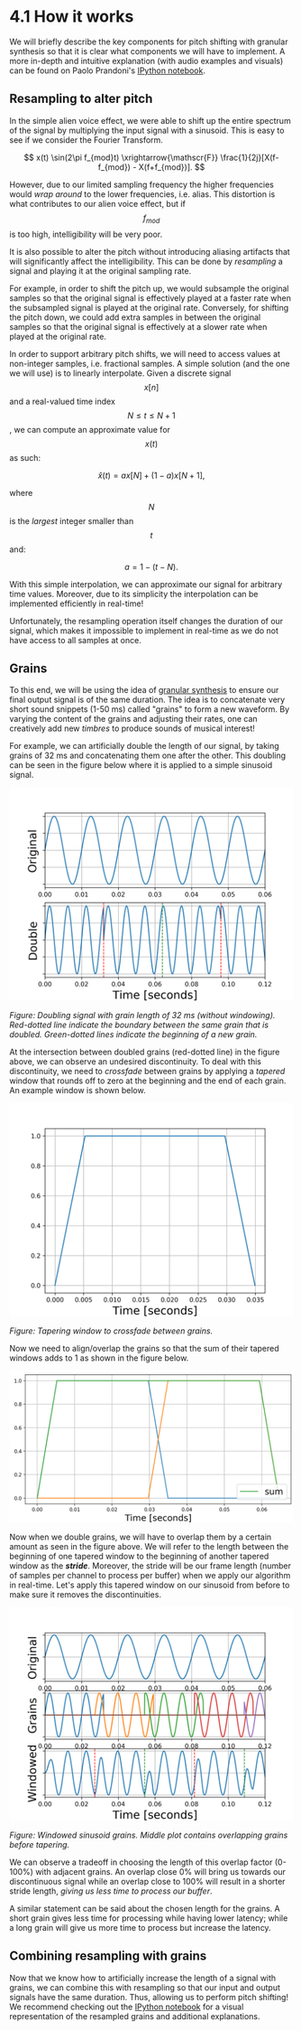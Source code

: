 # 4.1 How it works

We will briefly describe the key components for pitch shifting with granular synthesis so 
that it is clear what components we will have to implement. A more in-depth and intuitive 
explanation \(with audio examples and visuals\) can be found on Paolo Prandoni's 
[IPython notebook](http://nbviewer.jupyter.org/github/prandoni/COM303/blob/master/voice_transformer/voicetrans.ipynb).

## Resampling to alter pitch <a id="alter_pitch"></a>

In the simple alien voice effect, we were able to shift up the entire spectrum of the signal 
by multiplying the input signal with a sinusoid. This is easy to see if we consider the 
Fourier Transform.

$$
x(t) \sin(2\pi f_{mod}t) \xrightarrow{\mathscr{F}} \frac{1}{2j}[X(f-f_{mod}) - X(f+f_{mod})].
$$

However, due to our limited sampling frequency the higher frequencies would _wrap around_ to 
the lower frequencies, i.e. alias. This distortion is what contributes to our alien voice 
effect, but if $$f_{mod}$$ is too high, intelligibility will be very poor.

It is also possible to alter the pitch without introducing aliasing artifacts that will 
significantly affect the intelligibility. This can be done by _resampling_ a signal and 
playing it at the original sampling rate.

For example, in order to shift the pitch up, we would subsample the original samples so that 
the original signal is effectively played at a faster rate when the subsampled signal is 
played at the original rate. Conversely, for shifting the pitch down, we could add extra 
samples in between the original samples so that the original signal is effectively at a 
slower rate when played at the original rate.

In order to support arbitrary pitch shifts, we will need to access values at non-integer 
samples, i.e. fractional samples. A simple solution \(and the one we will use\) is to 
linearly interpolate. Given a discrete signal $$x[n]$$ and a real-valued time index 
$$N \le t \le N+1$$, we can compute an approximate value for $$x(t)$$ as such:

$$
\hat{x}(t) = ax[N] + (1-a) x[N+1],
$$

where $$N$$ is the _largest_ integer smaller than $$t$$ and:

$$
a = 1 - (t-N).
$$

With this simple interpolation, we can approximate our signal for arbitrary time values. 
Moreover, due to its simplicity the interpolation can be implemented efficiently in real-time!

Unfortunately, the resampling operation itself changes the duration of our signal, which 
makes it impossible to implement in real-time as we do not have access to all samples at once.

## Grains <a id="grains"></a>

To this end, we will be using the idea of [granular synthesis](https://en.wikipedia.org/wiki/Granular_synthesis) 
to ensure our final output signal is of the same duration. The idea is to concatenate very 
short sound snippets \(1-50 ms\) called "grains" to form a new waveform. By varying the 
content of the grains and adjusting their rates, one can creatively add new _timbres_ to 
produce sounds of musical interest!

For example, we can artificially double the length of our signal, by taking grains of 32 ms 
and concatenating them one after the other. This doubling can be seen in the figure below 
where it is applied to a simple sinusoid signal.

![](../.gitbook/assets/doubling_discontinuity.png)

_Figure: Doubling signal with grain length of 32 ms \(without windowing\). Red-dotted line 
indicate the boundary between the same grain that is doubled. Green-dotted lines indicate 
the beginning of a new grain._

At the intersection between doubled grains \(red-dotted line\) in the figure above, we can 
observe an undesired discontinuity. To deal with this discontinuity, we need to _crossfade_ 
between grains by applying a _tapered_ window that rounds off to zero at the beginning and 
the end of each grain. An example window is shown below.

![](../.gitbook/assets/taper_window.png)

_Figure: Tapering window to crossfade between grains._

Now we need to align/overlap the grains so that the sum of their tapered windows adds to 1 
as shown in the figure below.

![](../.gitbook/assets/windows_overlap.png)

Now when we double grains, we will have to overlap them by a certain amount as seen in the 
figure above. We will refer to the length between the beginning of one tapered window to 
the beginning of another tapered window as the _**stride**_. Moreover, the stride will be 
our frame length \(number of samples per channel to process per buffer\) when we apply our 
algorithm in real-time. Let's apply this tapered window on our sinusoid from before to make 
sure it removes the discontinuities.

![](../.gitbook/assets/doubling_continuous.png)

_Figure: Windowed sinusoid grains. Middle plot contains overlapping grains before tapering._

We can observe a tradeoff in choosing the length of this overlap factor \(0-100%\) with 
adjacent grains. An overlap close 0% will bring us towards our discontinuous signal while 
an overlap close to 100% will result in a shorter stride length, _giving us less time to 
process our buffer_.

A similar statement can be said about the chosen length for the grains. A short grain gives 
less time for processing while having lower latency; while a long grain will give us more 
time to process but increase the latency.

## Combining resampling with grains <a id="combining"></a>

Now that we know how to artificially increase the length of a signal with grains, we can 
combine this with resampling so that our input and output signals have the same duration. 
Thus, allowing us to perform pitch shifting! We recommend checking out the 
[IPython notebook](http://nbviewer.jupyter.org/github/prandoni/COM303/blob/master/voice_transformer/voicetrans.ipynb) 
for a visual representation of the resampled grains and additional explanations.


